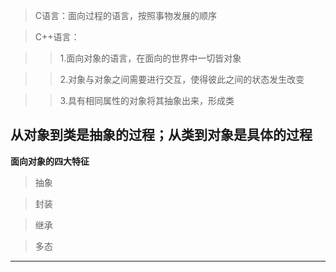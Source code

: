 >C语言：面向过程的语言，按照事物发展的顺序

>C++语言：

>>1.面向对象的语言，在面向的世界中一切皆对象

>>2.对象与对象之间需要进行交互，使得彼此之间的状态发生改变

>>3.具有相同属性的对象将其抽象出来，形成类

**从对象到类是抽象的过程；从类到对象是具体的过程**
-----
**面向对象的四大特征**
>抽象

>封装

>继承

>多态
----
